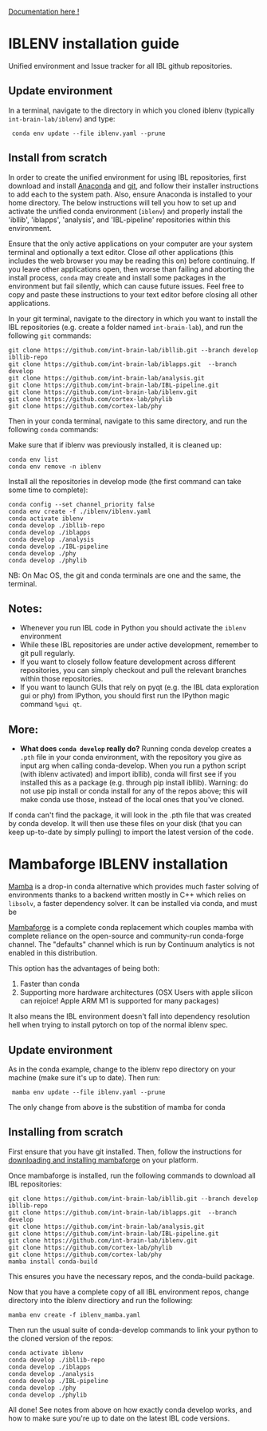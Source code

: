 [Documentation here ! ](https://int-brain-lab.github.io/iblenv/)

# IBLENV installation guide
Unified environment and Issue tracker for all IBL github repositories.

## Update environment

In a terminal, navigate to the directory in which you cloned iblenv (typically `int-brain-lab/iblenv`) and type: 

` conda env update --file iblenv.yaml --prune`


## Install from scratch
In order to create the unified environment for using IBL repositories, first download and install [Anaconda](https://www.anaconda.com/distribution/#download-section) and [git](https://git-scm.com/downloads), and follow their installer instructions to add each to the system path. Also, ensure Anaconda is installed to your home directory. The below instructions will tell you how to set up and activate the unified conda environment (`iblenv`) and properly install the 'ibllib', 'iblapps', 'analysis', and 'IBL-pipeline' repositories within this environment.

Ensure that the only active applications on your computer are your system terminal and optionally a text editor. Close *all* other applications (this includes the web browser you may be reading this on) before continuing. If you leave other applications open, then worse than failing and aborting the install process, `conda` may create and install some packages in the environment but fail silently, which can cause future issues. Feel free to copy and paste these instructions to your text editor before closing all other applications.

In your git terminal, navigate to the directory in which you want to install the IBL repositories (e.g. create a folder named `int-brain-lab`), and run the following `git` commands:

```
git clone https://github.com/int-brain-lab/ibllib.git --branch develop ibllib-repo
git clone https://github.com/int-brain-lab/iblapps.git  --branch develop
git clone https://github.com/int-brain-lab/analysis.git
git clone https://github.com/int-brain-lab/IBL-pipeline.git
git clone https://github.com/int-brain-lab/iblenv.git
git clone https://github.com/cortex-lab/phylib
git clone https://github.com/cortex-lab/phy
```

Then in your conda terminal, navigate to this same directory, and run the following `conda` commands:


Make sure that if iblenv was previously installed, it is cleaned up:
```
conda env list
conda env remove -n iblenv
```

Install all the repositories in develop mode (the first command can take some time to complete):
```
conda config --set channel_priority false
conda env create -f ./iblenv/iblenv.yaml
conda activate iblenv
conda develop ./ibllib-repo
conda develop ./iblapps
conda develop ./analysis
conda develop ./IBL-pipeline
conda develop ./phy
conda develop ./phylib
```

NB: On Mac OS, the git and conda terminals are one and the same, the terminal.

## Notes:
- Whenever you run IBL code in Python you should activate the `iblenv` environment
- While these IBL repositories are under active development, remember to git pull regularly.
- If you want to closely follow feature development across different repositories, you can simply checkout and pull the relevant branches within those repositories.
- If you want to launch GUIs that rely on pyqt (e.g. the IBL data exploration gui or phy) from IPython, you should first run the IPython magic command `%gui qt`.

## More:
- **What does `conda develop` really do?** Running conda develop creates a `.pth` file in your conda environment, with the repository you give as input arg when calling conda-develop. When you run a python script (with iblenv activated) and import ibllib), conda will first see if you installed this as a package (e.g. through pip install ibllib). Warning: do not use pip install or conda install for any of the repos above; this will make conda use those, instead of the local ones that you've cloned.

If conda can't find the package, it will look in the .pth file that was created by conda develop. It will then use these files on your disk (that you can keep up-to-date by simply pulling) to import the latest version of the code.

# Mambaforge IBLENV installation

[Mamba](https://github.com/mamba-org/mamba) is a drop-in conda alternative which provides much faster solving of environments thanks to a backend written mostly in C++ which relies on `libsolv`, a faster dependency solver. It can be installed via conda, and must be 

[Mambaforge](https://github.com/conda-forge/miniforge#miniforge) is a complete conda replacement which couples mamba with complete reliance on the open-source and community-run conda-forge channel. The "defaults" channel which is run by Continuum analytics is not enabled in this distribution.

This option has the advantages of being both:
1. Faster than conda
2. Supporting more hardware architectures (OSX Users with apple silicon can rejoice! Apple ARM M1 is supported for many packages)

It also means the IBL environment doesn't fall into dependency resolution hell when trying to install pytorch on top of the normal iblenv spec.

## Update environment

As in the conda example, change to the iblenv repo directory on your machine (make sure it's up to date). Then run:

` mamba env update --file iblenv.yaml --prune`

The only change from above is the substition of mamba for conda

## Installing from scratch

First ensure that you have git installed. Then, follow the instructions for [downloading and installing mambaforge](https://github.com/conda-forge/miniforge#mambaforge) on your platform.

Once mambaforge is installed, run the following commands to download all IBL repositories:

```
git clone https://github.com/int-brain-lab/ibllib.git --branch develop ibllib-repo
git clone https://github.com/int-brain-lab/iblapps.git  --branch develop
git clone https://github.com/int-brain-lab/analysis.git
git clone https://github.com/int-brain-lab/IBL-pipeline.git
git clone https://github.com/int-brain-lab/iblenv.git
git clone https://github.com/cortex-lab/phylib
git clone https://github.com/cortex-lab/phy
mamba install conda-build
```

This ensures you have the necessary repos, and the conda-build package.

Now that you have a complete copy of all IBL environment repos, change directory into the iblenv directiory and run the following:

` mamba env create -f iblenv_mamba.yaml `

Then run the usual suite of conda-develop commands to link your python to the cloned version of the repos:

```
conda activate iblenv
conda develop ./ibllib-repo
conda develop ./iblapps
conda develop ./analysis
conda develop ./IBL-pipeline
conda develop ./phy
conda develop ./phylib
```

All done! See notes from above on how exactly conda develop works, and how to make sure you're up to date on the latest IBL code versions.
